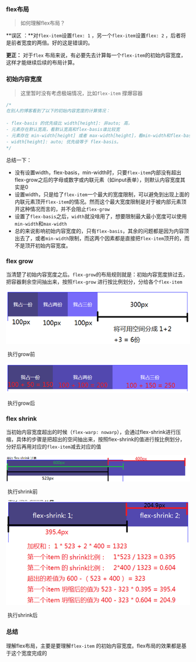### flex布局

> 如何理解flex布局？

**误区 ：**对`flex-item`设置`flex: 1` ，另一个`flex-item`设置`flex: 2` ，后者将是前者宽度的两倍。好的这是错误的。

**更正：** 对于`flex` 布局来说，有必要先去计算每一个`flex-item`的初始内容宽度，这样才能继续后续的布局计算。



### 初始内容宽度

> 这里暂时没有考虑极端情况，比如`flex-item` 撑爆容器

```js
/*
在别人的博客看到了以下的初始内容宽度的计算情况：

- flex-basis 的优先级比 width[height]: 非auto; 高，
- 元素存在默认宽高，看默认宽高和flex-basis谁比较宽
- 元素存在 min-width[height] 或者 max-width[height]，看min-width和flex-basis谁比较宽
- width[height]: auto; 优先级等于 flex-basis。
*/
```


总结一下：

- 没有设置width，flex-basis，min-width时，只要`flex-item`内部没有超出flex-grow之后的字母或数字或内联元素（如input表单），则默认内容宽度其实是0
- 设置width，只是给了`flex-item`一个最大的宽度限制，可以避免到出现上面的内联元素顶开`flex-item`的情况。然而这个最大宽度限制是对于被内部元素顶开这种情况而言的，并不会阻止`flex-grow`
- 设置了`flex-basis`之后，`width`就没啥用了，想要限制最大最小宽度可以使用`min-width`和`max-width`
- 总的来说影响初始内容宽度的，只有`flex-basis`，其余的问题都是因为内容顶出去了，或者`min-width`限制，而这两个因素都是直接把`flex-item`顶开的，而不是顶开初始内容宽度。



### flex grow

当清楚了初始内容宽度之后。`flex-grow`的布局规则就是：初始内容宽度排过去，把容器剩余空间抽出来，按照`flex-grow` 进行按比例划分，分给各个`flex-item`

![grow1](./img/flexbox11.png)

​										执行grow前

![grow2](./img/flexbox12.png)

​										执行grow后



### flex shrink

当初始内容宽度超出的时候（`flex-warp: nowarp`），会通过flex-shrink进行压缩，具体的步骤是把超出的空间抽出来，按照flex-shrink的值进行按比例划分，分好后再用对应的`flex-item`减去对应的值

![shrink1](./img/flexbox15.png)

​										执行shrink前

![shrink2](./img/flexbox16.png)

​										执行shrink后



### 总结

理解flex布局，主要是要理解`flex-item` 的初始内容宽度。flex布局的效果都是基于这个宽度完成的